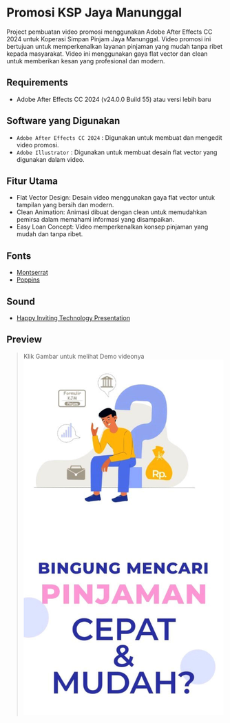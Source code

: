 # Promosi KSP Jaya Manunggal
Project pembuatan video promosi menggunakan Adobe After Effects CC 2024 untuk Koperasi Simpan Pinjam Jaya Manunggal. Video promosi ini bertujuan untuk memperkenalkan layanan pinjaman yang mudah tanpa ribet kepada masyarakat. Video ini menggunakan gaya flat vector dan clean untuk memberikan kesan yang profesional dan modern.

## Requirements
- Adobe After Effects CC 2024 (v24.0.0 Build 55) atau versi lebih baru

## Software yang Digunakan
- `Adobe After Effects CC 2024` : Digunakan untuk membuat dan mengedit video promosi.
- `Adobe Illustrator` : Digunakan untuk membuat desain flat vector yang digunakan dalam video.

## Fitur Utama
- Flat Vector Design: Desain video menggunakan gaya flat vector untuk tampilan yang bersih dan modern.
- Clean Animation: Animasi dibuat dengan clean untuk memudahkan pemirsa dalam memahami informasi yang disampaikan.
- Easy Loan Concept: Video memperkenalkan konsep pinjaman yang mudah dan tanpa ribet.

## Fonts
- [Montserrat](https://www.fontsquirrel.com/fonts/montserrat)
- [Poppins](https://www.fontsquirrel.com/fonts/poppins)

## Sound
- [Happy Inviting Technology Presentation](https://elements.envato.com/happy-inviting-technology-presentation-SHNJ8C9)

## Preview
> Klik Gambar untuk melihat Demo videonya
[![Preview Promosi](/Preview/Preview-Promosi.jpg)](https://www.instagram.com/p/C52sT60oJXZ/)